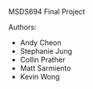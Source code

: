 MSDS694 Final Project  

Authors:  
* Andy Cheon  
* Stephanie Jung  
* Collin Prather  
* Matt Sarmiento  
* Kevin Wong
